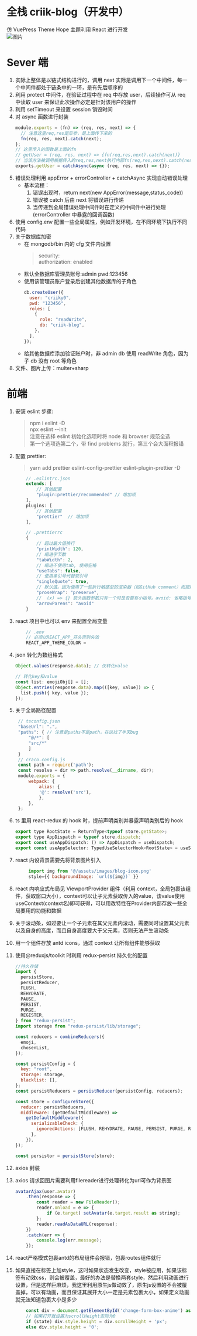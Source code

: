 # 全栈 criik-blog（开发中）

仿 VuePress Theme Hope 主题利用 React 进行开发
<br>
![图片](./front-end/src/assets/images/show.png)

# Sever 端

1. 实际上整体是以链式结构进行的，调用 next 实际是调用下一个中间件，每一个中间件都处于链条中的一环，是有先后顺序的
2. 利用 protect 中间件，在验证过程中在 req 中存放 user，后续操作可从 req 中读取 user 来保证此次操作必定是针对该用户的操作
3. 利用 setTimeout 来设置 session 销毁时间
4. 对 async 函数进行封装
   ```js
   module.exports = (fn) => (req, res, next) => {
     // 注意这里req,res是形参，是上面传下来的
     fn(req, res, next).catch(next);
   };
   // 这里传入的函数是上面的fn
   // getUser = (req, res, next) => {fn(req,res,next).catch(next)}
   // 当该方法被调用根据传入的req,res,next执行内部fn(req,res,next).catch(next)
   exports.getUser = catchAsync(async (req, res, next) => {});
   ```
5. 错误处理利用 appError + errorController + catchAsync 实现自动错误处理
   - 基本流程：
     1. 错误出现时，return next(new AppError(message,status_code))
     2. 错误被 catch 后由 next 将错误进行传递
     3. 当传递到全局错误处理中间件时在定义的中间件中进行处理(errorController 中暴露的回调函数)
6. 使用 config.env 配置一些全局属性，例如开发环境，在不同环境下执行不同代码
7. 关于数据库加密
   - 在 mongodb/bin 内的 cfg 文件内设置
     > security:<br>
     > authorization: enabled
   - 默认全数据库管理员账号:admin pwd:123456
   - 使用该管理员账户登录后创建其他数据库的子角色
     ```js
     db.createUser({
       user: "criiky0",
       pwd: "123456",
       roles: [
         {
           role: "readWrite",
           db: "criik-blog",
         },
       ],
     });
     ```
   - 给其他数据库添加验证账户时，非 admin db 使用 readWrite 角色，因为子 db 没有 root 等角色
8. 文件、图片上传：multer+sharp

# 前端

1. 安装 eslint 步骤:
   > npm i eslint -D <br/>
   > npx eslint --init <br/>
   > 注意在选择 eslint 初始化选项时将 node 和 browser 规范全选 <br/>
   > 第一个选项选第二个，带 find problems 就行，第三个会大面积报错
2. 配置 prettier:

   > yarn add prettier eslint-config-prettier eslint-plugin-prettier -D <br/>

   ```js
       // .eslintrc.json
       extends: [
           // 其他配置
           "plugin:prettier/recommended" // 增加项
       ],
       plugins: [
           // 其他配置
           "prettier"  // 增加项
       ],

       // .prettierrc
       {
           // 超过最大值换行
           "printWidth": 120,
           // 缩进字节数
           "tabWidth": 2,
           // 缩进不使用tab, 使用空格
           "useTabs": false,
           // 使用单引号代替双引号
           "singleQuote": true,
           // 默认值。因为使用了一些折行敏感型的渲染器（如GitHub comment）而按照markdown文本样式进行折行
           "proseWrap": "preserve",
           //  (x) => {} 箭头函数参数只有一个时是否要有小括号。avoid: 省略括号
           "arrowParens": "avoid"
       }
   ```

3. react 项目中也可以 env 来配置全局变量
   ```js
       // .env
       // 必须以REACT_APP_开头否则失效
       REACT_APP_THEME_COLOR =
   ```
4. json 转化为数组格式

   ```js
   Object.values(response.data); // 仅转化value

   // 转化key和value
   const list: emojiObj[] = [];
   Object.entries(response.data).map(([key, value]) => {
     list.push({ key, value });
   });
   ```

5. 关于全局路径配置
   ```js
    // tsconfig.json
    "baseUrl": ".",
    "paths": { // 注意是paths不是path，在这找了半天bug
        "@/*": [
        "src/*"
        ]
    }
    // craco.config.js
    const path = require('path');
    const resolve = dir => path.resolve(__dirname, dir);
    module.exports = {
        webpack: {
            alias: {
            '@': resolve('src'),
            },
        },
    };
   ```
6. ts 里用 react-redux 的 hook 时，提前声明类别并暴露声明类别后的 hook
   ```js
   export type RootState = ReturnType<typeof store.getState>;
   export type AppDispatch = typeof store.dispatch;
   export const useAppDispatch: () => AppDispatch = useDispatch;
   export const useAppSelector: TypedUseSelectorHook<RootState> = useSelector;
   ```
7. react 内设背景需要先将背景图片引入
   ```js
        import img from '@/assets/images/blog-icon.png'
        style={{ backgroundImage: `url(${img})` }}
   ```
8. react 内响应式布局见 ViewportProvider 组件（利用 context，全局包裹该组件，获取窗口大小），context可以让子元素获取传入的value，该value使用useContext(context名)即可获得，可以用改特性在Provider内部存放一些全局要用的功能和数据
9. 关于滚动条，如过要让一个子元素在其父元素内滚动，需要同时设置其父元素以及自身的高度，而且自身高度要大于父元素，否则无法产生滚动条
10. 用一个组件存放 antd icons，通过 context 让所有组件能够获取
11. 使用@reduxjs/toolkit 时利用 redux-persist 持久化的配置

    ```js
    //持久存储
    import {
      persistStore,
      persistReducer,
      FLUSH,
      REHYDRATE,
      PAUSE,
      PERSIST,
      PURGE,
      REGISTER,
    } from "redux-persist";
    import storage from "redux-persist/lib/storage";

    const reducers = combineReducers({
      emoji,
      chosenList,
    });

    const persistConfig = {
      key: "root",
      storage: storage,
      blacklist: [],
    };
    const persistReducers = persistReducer(persistConfig, reducers);

    const store = configureStore({
      reducer: persistReducers,
      middleware: (getDefaultMiddleware) =>
        getDefaultMiddleware({
          serializableCheck: {
            ignoredActions: [FLUSH, REHYDRATE, PAUSE, PERSIST, PURGE, REGISTER],
          },
        }),
    });

    const persistor = persistStore(store);
    ```

12. axios 封装
13. axios 请求回图片需要利用filereader进行处理转化为url可作为背景图
    ```js
    avatarAjax(user.avatar)
        .then(response => {
            const reader = new FileReader();
            reader.onload = e => {
                if (e.target) setAvatar(e.target.result as string);
            };
            reader.readAsDataURL(response);
        })
        .catch(err => {
            console.log(err.message);
        });
    ```
14. react严格模式包裹antd的布局组件会报错，包裹routes组件就行
15. 如果直接在标签上加style，这时如果状态发生改变，style被应用，如果该标签有动效css，则会被覆盖，最好的办法是替换两套style，然后利用动画进行设置，但是这样巨麻烦，我这里利用原生js做动效了，原生js设置的不会被覆盖掉，可以有动画，而且保证其展开大小一定是元素包裹大小，如果定义动画就无法知道包裹大小是多少
    ```js
        const div = document.getElementById('change-form-box-anime') as HTMLElement;
        // 如果打开就设置为scrollHeight否则为0
        if (state) div.style.height = div.scrollHeight + 'px';
        else div.style.height = '0';
    ```
